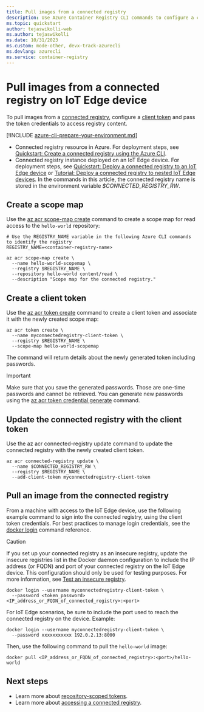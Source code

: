 ```yaml
---
title: Pull images from a connected registry
description: Use Azure Container Registry CLI commands to configure a client token and pull images from a connected registry on an IoT Edge device.
ms.topic: quickstart
author: tejaswikolli-web
ms.author: tejaswikolli
ms.date: 10/31/2023
ms.custom: mode-other, devx-track-azurecli
ms.devlang: azurecli
ms.service: container-registry
---
```


# Pull images from a connected registry on IoT Edge device

To pull images from a [connected registry](intro-connected-registry.md), configure a [client token](overview-connected-registry-access.md#client-tokens) and pass the token credentials to access registry content.

[!INCLUDE [azure-cli-prepare-your-environment.md](~/articles/reusable-content/azure-cli/azure-cli-prepare-your-environment.md)]
* Connected registry resource in Azure. For deployment steps, see [Quickstart: Create a connected registry using the Azure CLI][quickstart-connected-registry-cli].
* Connected registry instance deployed on an IoT Edge device. For deployment steps, see [Quickstart: Deploy a connected registry to an IoT Edge device](quickstart-deploy-connected-registry-iot-edge-cli.md) or [Tutorial: Deploy a connected registry to nested IoT Edge devices](tutorial-deploy-connected-registry-nested-iot-edge-cli.md). In the commands in this article, the connected registry name is stored in the environment variable *$CONNECTED_REGISTRY_RW*.

## Create a scope map

Use the [az acr scope-map create][az-acr-scope-map-create] command to create a scope map for read access to the `hello-world` repository:

```azurecli
# Use the REGISTRY_NAME variable in the following Azure CLI commands to identify the registry
REGISTRY_NAME=<container-registry-name>

az acr scope-map create \
  --name hello-world-scopemap \
  --registry $REGISTRY_NAME \
  --repository hello-world content/read \
  --description "Scope map for the connected registry."
```

## Create a client token

Use the [az acr token create][az-acr-token-create] command to create a client token and associate it with the newly created scope map:

```azurecli
az acr token create \
  --name myconnectedregistry-client-token \
  --registry $REGISTRY_NAME \
  --scope-map hello-world-scopemap
```

The command will return details about the newly generated token including passwords.

  > [!IMPORTANT]
  > Make sure that you save the generated passwords. Those are one-time passwords and cannot be retrieved. You can generate new passwords using the [az acr token credential generate][az-acr-token-credential-generate] command.

## Update the connected registry with the client token

Use the az acr connected-registry update command to update the connected registry with the newly created client token. 

```azurecli
az acr connected-registry update \
  --name $CONNECTED_REGISTRY_RW \
  --registry $REGISTRY_NAME \
  --add-client-token myconnectedregistry-client-token
```

## Pull an image from the connected registry

From a machine with access to the IoT Edge device, use the following example command to sign into the connected registry, using the client token credentials. For best practices to manage login credentials, see the [docker login](https://docs.docker.com/engine/reference/commandline/login/) command reference.

> [!CAUTION]
> If you set up your connected registry as an insecure registry, update the insecure registries list in the Docker daemon configuration to include the IP address (or FQDN) and port of your connected registry on the IoT Edge device. This configuration should only be used for testing purposes. For more information, see [Test an insecure registry](https://docs.docker.com/registry/insecure/).

```
docker login --username myconnectedregistry-client-token \
  --password <token_password> <IP_address_or_FQDN_of_connected_registry>:<port>
```

For IoT Edge scenarios, be sure to include the port used to reach the connected registry on the device. Example:

```
docker login --username myconnectedregistry-client-token \
  --password xxxxxxxxxxx 192.0.2.13:8000
```

Then, use the following command to pull the `hello-world` image:

```
docker pull <IP_address_or_FQDN_of_connected_registry>:<port>/hello-world
```

## Next steps

* Learn more about [repository-scoped tokens](container-registry-repository-scoped-permissions.md).
* Learn more about [accessing a connected registry](overview-connected-registry-access.md).

<!-- LINKS - internal -->
[az-acr-scope-map-create]: /cli/azure/acr/token/#az_acr_token_create
[az-acr-token-create]: /cli/azure/acr/token/#az_acr_token_create
[az-acr-token-credential-generate]: /cli/azure/acr/token/credential#az_acr_token_credential_generate
[az-acr-connected-registry-update]: ./quickstart-connected-registry-cli.md#az_acr_connected_registry_update] 
[container-registry-intro]: container-registry-intro.md
[quickstart-connected-registry-cli]: quickstart-connected-registry-cli.md
